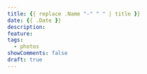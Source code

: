 ```yaml
---
title: {{ replace .Name "-" " " | title }}
date: {{ .Date }}
description:
feature:
tags:
  - photos
showComments: false
draft: true
---
```

